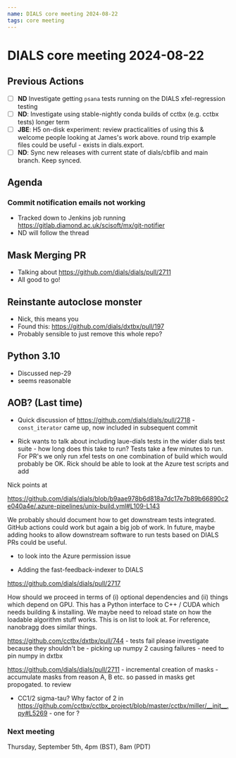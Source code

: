 ```yaml
---
name: DIALS core meeting 2024-08-22
tags: core meeting
---
```


# DIALS core meeting 2024-08-22

## Previous Actions

- [ ] **ND** Investigate getting `psana` tests running on the DIALS xfel-regression testing
- [ ] **ND**: Investigate using stable-nightly conda builds of cctbx (e.g. cctbx tests) longer term
- [ ] **JBE**: H5 on-disk experiment: review practicalities of using this & welcome people looking at James's work above. round trip example files could be useful - exists in dials.export.
- [ ] **ND**: Sync new releases with current state of dials/cbflib and main branch. Keep synced.

## Agenda

### Commit notification emails not working

- Tracked down to Jenkins job running https://gitlab.diamond.ac.uk/scisoft/mx/git-notifier
- ND will follow the thread


## Mask Merging PR
- Talking about https://github.com/dials/dials/pull/2711
- All good to go!

## Reinstante autoclose monster
- Nick, this means you
- Found this: https://github.com/dials/dxtbx/pull/197
- Probably sensible to just remove this whole repo?




## Python 3.10
- Discussed nep-29
- seems reasonable


## AOB? (Last time)

- Quick discussion of https://github.com/dials/dials/pull/2718 - `const_iterator` came up, now included in subsequent commit

- Rick wants to talk about including laue-dials tests in the wider dials test suite - how long does this take to run? Tests take a few minutes to run. For PR's we only run xfel tests on one combination of build which would probably be OK. Rick should be able to look at the Azure test scripts and add

Nick points at 

https://github.com/dials/dials/blob/b9aae978b6d818a7dc17e7b89b66890c2e040a4e/.azure-pipelines/unix-build.yml#L109-L143

We probably should document how to get downstream tests integrated. GitHub actions could work but again a big job of work. In future, maybe adding hooks to allow downstream software to run tests based on DIALS PRs could be useful.

- to look into the Azure permission issue

- Adding the fast-feedback-indexer to DIALS

https://github.com/dials/dials/pull/2717

How should we proceed in terms of (i) optional dependencies and (ii) things which depend on GPU. This has a Python interface to C++ / CUDA which needs building & installing. We maybe need to reload state on how the loadable algorithm stuff works. This is on list to look at. For reference, nanobragg does similar things.

https://github.com/cctbx/dxtbx/pull/744 - tests fail please investigate because they shouldn't be - picking up numpy 2 causing failures - need to pin numpy in dxtbx

https://github.com/dials/dials/pull/2711 - incremental creation of masks - accumulate masks from reason A, B etc. so passed in masks get propogated. to review

- CC1/2 sigma-tau? Why factor of 2 in https://github.com/cctbx/cctbx_project/blob/master/cctbx/miller/__init__.py#L5269 - one for ?




### Next meeting

Thursday, September 5th, 4pm (BST), 8am (PDT)
